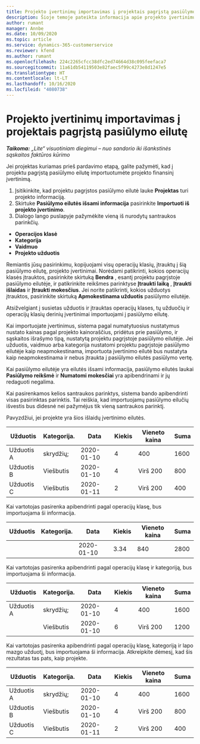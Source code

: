 ```yaml
---
title: Projekto įvertinimų importavimas į projektais pagrįstą pasiūlymo eilutę
description: Šioje temoje pateikta informacija apie projekto įvertinimų importavimą į pasiūlymo eilutę.
author: rumant
manager: Annbe
ms.date: 10/09/2020
ms.topic: article
ms.service: dynamics-365-customerservice
ms.reviewer: kfend
ms.author: rumant
ms.openlocfilehash: 224c2265cfcc38dfc2ed74664d38c095feefaca7
ms.sourcegitcommit: 11a61db54119503e82faec5f99c4273e8d1247e5
ms.translationtype: HT
ms.contentlocale: lt-LT
ms.lasthandoff: 10/16/2020
ms.locfileid: "4080738"
---
```

# <a name="importing-estimates-for-a-project-to-a-project-based-quote-line"></a>Projekto įvertinimų importavimas į projektais pagrįstą pasiūlymo eilutę

_**Taikoma:** „Lite“ visuotiniam diegimui – nuo sandorio iki išankstinės sąskaitos faktūros kūrimo_

Jei projektas kuriamas prieš pardavimo etapą, galite pažymėti, kad į projektu pagrįstą pasiūlymo eilutę importuotumėte projekto finansinį įvertinimą.

1. Įsitikinkite, kad projektu pagrįstos pasiūlymo eilutė lauke **Projektas** turi projekto informaciją.
2. Skirtuke **Pasiūlymo eilutės išsami informacija** pasirinkite **Importuoti iš projekto įvertinimo**.
3. Dialogo lango puslapyje pažymėkite vieną iš nurodytų santraukos parinkčių.

  - **Operacijos klasė**
  - **Kategorija**
  - **Vaidmuo** 
  - **Projekto užduotis**

Remiantis jūsų pasirinkimu, kopijuojami visų operacijų klasių, įtrauktų į šią pasiūlymo eilutę, projekto įvertinimai. Norėdami patikrinti, kokios operacijų klasės įtrauktos, pasirinkite skirtuką **Bendra** , esantį projektu pagrįstoje pasiūlymo eilutėje, ir patikrinkite reikšmes parinktyse **Įtraukti laiką** , **Įtraukti išlaidas** ir **Įtraukti mokesčius**.  Jei norite patikrinti, kokios užduotys įtrauktos, pasirinkite skirtuką **Apmokestinama užduotis** pasiūlymo eilutėje.

Atsižvelgiant į susietas užduotis ir įtrauktas operacijų klases, tų užduočių ir operacijų klasių derinių įvertinimai importuojami į pasiūlymo eilutę.

Kai importuojate įvertinimus, sistema pagal numatytuosius nustatymus nustato kainas pagal projekto kainoraščius, pridėtus prie pasiūlymo, ir sąskaitos išrašymo tipą, nustatytą projektu pagrįstoje pasiūlymo eilutėje. Jei užduotis, vaidmuo arba kategorija nustatomi projektu pagrįstoje pasiūlymo eilutėje kaip neapmokestinama, importuota įvertinimo eilutė bus nustatyta kaip neapmokestinama ir nebus įtraukta į pasiūlymo eilutės pasiūlymo vertę.

Kai pasiūlymo eilutėje yra eilutės išsami informacija, pasiūlymo eilutės laukai **Pasiūlymo reikšmė** ir **Numatomi mokesčiai** yra apibendrinami ir jų redaguoti negalima.

Kai pasirenkamos kelios santraukos parinktys, sistema bando apibendrinti visas pasirinktas parinktis. Tai reiškia, kad importuojamų pasiūlymo eilučių išvestis bus didesnė nei pažymėjus tik vieną santraukos parinktį.

Pavyzdžiui, jei projekte yra šios išlaidų įvertinimo eilutės.

| Užduotis | Kategorija. | Data | Kiekis | Vieneto kaina | Suma |
| --- | --- | --- | --- | --- | --- |
| Užduotis A | skrydžių; | 2020-01-10 | 4 | 400 | 1600 |
| Užduotis B | Viešbutis | 2020-01-10 | 4 | Virš 200 | 800 |
| Užduotis C | Viešbutis | 2020-01-11 | 2 | Virš 200 | 400 |

Kai vartotojas pasirenka apibendrinti pagal operacijų klasę, bus importuojama ši informacija.

| Užduotis | Kategorija. | Data | Kiekis | Vieneto kaina | Suma |
| --- | --- | --- | --- | --- | --- |
|||2020-01-10 | 3.34 | 840 | 2800 |

Kai vartotojas pasirenka apibendrinti pagal operacijų klasę ir kategoriją, bus importuojama ši informacija.

| Užduotis | Kategorija. | Data | Kiekis | Vieneto kaina | Suma |
| --- | --- | --- | --- | --- | --- |
| Užduotis A | skrydžių; | 2020-01-10 | 4 | 400 | 1600 |
| | Viešbutis | 2020-01-10 | 6 | Virš 200 | 1200 |

Kai vartotojas pasirenka apibendrinti pagal operacijų klasę, kategoriją ir lapo mazgo užduotį, bus importuojama ši informacija. Atkreipkite dėmesį, kad šis rezultatas tas pats, kaip projekte.

| Užduotis | Kategorija. | Data | Kiekis | Vieneto kaina | Suma |
| --- | --- | --- | --- | --- | --- |
| Užduotis A | skrydžių; | 2020-01-10 | 4 | 400 | 1600 |
| Užduotis B | Viešbutis | 2020-01-10 | 4 | Virš 200 | 800 |
| Užduotis C | Viešbutis | 2020-01-11 | 2 | Virš 200 | 400 |
